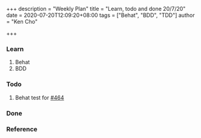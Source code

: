 +++
description = "Weekly Plan"
title = "Learn, todo and done 20/7/20"
date = 2020-07-20T12:09:20+08:00
tags = ["Behat", "BDD", "TDD"]
author = "Ken Cho"

+++
### Learn
1. Behat
2. BDD

### Todo
1. Behat test for [#464](https://github.com/gigascience/gigadb-website/pull/464)

### Done


### Reference




